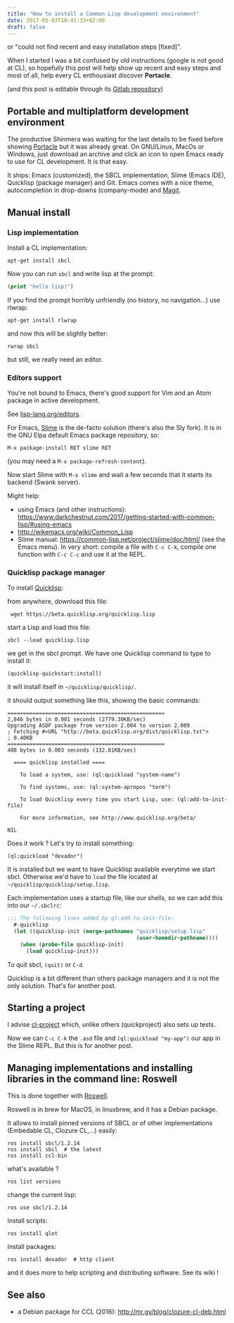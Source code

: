 ```yaml
---
title: "How to install a Common Lisp development environment"
date: 2017-05-03T10:41:33+02:00
draft: false
---
```


or "could not find recent and easy installation steps [fixed]".

When I started I was a bit confused by old instructions (google is not
good at CL), so hopefully this post will help show up recent and easy
steps and most of all, help every CL enthousiast discover
**Portacle**.

(and this post is editable through its [Gitlab repository](https://gitlab.com/lisp-journey/lisp-journey.gitlab.io/))

## Portable and multiplatform development environment

The productive Shinmera was waiting for the last details to be fixed
before showing [Portacle](https://portacle.github.io/) but it was
already great. On GNU/Linux, MacOs or Windows, just download an
archive and click an icon to open Emacs ready to use for CL
development. It is that easy.

It ships: Emacs (customized), the SBCL implementation, Slime (Emacs
IDE), Quicklisp (package manager) and Git. Emacs comes with a nice
theme, autocompletion in drop-downs (company-mode) and
[Magit](https://magit.vc/).

## Manual install

### Lisp implementation

Install a CL implementation:

    apt-get install sbcl

Now you can run `sbcl` and write lisp at the prompt:

~~~lisp
(print "hello lisp!")
~~~

If you find the prompt horribly unfriendly (no history, no navigation…) use rlwrap:

    apt-get install rlwrap

and now this will be slightly better:

    rwrap sbcl

but still, we really need an editor.


### Editors support

You're not bound to Emacs, there's good support for Vim and an Atom
package in active development.

See [lisp-lang.org/editors](http://lisp-lang.org/wiki/article/editors).

For Emacs, [Slime](https://github.com/slime/slime) is the de-facto
solution (there's also the Sly fork). It is in the GNU Elpa default
Emacs package repository, so:

    M-x package-install RET slime RET

(you may need a `M-x package-refresh-content`).

Now start Slime with `M-x slime` and wait a few seconds that it starts
its backend (Swank server).


Might help:

- using Emacs (and other instructions): https://www.darkchestnut.com/2017/getting-started-with-common-lisp/#using-emacs
- http://wikemacs.org/wiki/Common_Lisp
- Slime manual: https://common-lisp.net/project/slime/doc/html/ (see
  the Emacs menu). In very short: compile a file with `C-c C-k`,
  compile one function with `C-c C-c` and use it at the REPL.

### Quicklisp package manager

To install [Quicklisp](https://www.quicklisp.org/beta/):

from anywhere, download this file:

     wget https://beta.quicklisp.org/quicklisp.lisp

start a Lisp and load this file:

    sbcl --load quicklisp.lisp

we get in the sbcl prompt. We have one Quicklisp command to type to
install it:

    (quicklisp-quickstart:install)

it will install itself in `~/quicklisp/quicklisp/`.

it should output something like this, showing the basic commands:

```
==================================================
2,846 bytes in 0.001 seconds (2779.30KB/sec)
Upgrading ASDF package from version 2.004 to version 2.009
; Fetching #<URL "http://beta.quicklisp.org/dist/quicklisp.txt">
; 0.40KB
==================================================
408 bytes in 0.003 seconds (132.81KB/sec)

  ==== quicklisp installed ====

    To load a system, use: (ql:quickload "system-name")

    To find systems, use: (ql:system-apropos "term")

    To load Quicklisp every time you start Lisp, use: (ql:add-to-init-file)

    For more information, see http://www.quicklisp.org/beta/

NIL
```

Does it work ? Let's try to install something:

    (ql:quickload "dexador")

It is installed but we want to have Quicklisp available everytime we
start sbcl. Otherwise we'd have to `load` the file located at
`~/quicklisp/quicklisp/setup.lisp`.

Each implementation uses a startup file, like our shells, so we can
add this into our `~/.sbclrc`:

~~~lisp
;;; The following lines added by ql:add-to-init-file:
  #-quicklisp
  (let ((quicklisp-init (merge-pathnames "quicklisp/setup.lisp"
                                         (user-homedir-pathname))))
    (when (probe-file quicklisp-init)
      (load quicklisp-init)))
~~~

To quit sbcl, `(quit)` or `C-d`.

Quicklisp is a bit different than others package managers and it is
not the only solution. That's for another post.

## Starting a project

I advise [cl-project](https://github.com/fukamachi/cl-project) which,
unlike others (quickproject) also sets up tests.

Now we can `C-c C-k` the `.asd` file and `(ql:quickload "my-app")` our
app in the Slime REPL. But this is for another post.

## Managing implementations and installing libraries in the command line: Roswell

This is done together with [Roswell](https://github.com/roswell/roswell/wiki).

Roswell is in brew for MacOS, in linuxbrew, and it has a Debian package.

It allows to install pinned versions of SBCL or of other
implementations (Embedable CL, Clozure CL,…) easily:

    ros install sbcl/1.2.14
    ros install sbcl  # the latest
    ros install ccl-bin

what's available ?

    ros list versions

change the current lisp:

    ros use sbcl/1.2.14

Install scripts:

    ros install qlot

Install packages:

    ros install dexador  # http client


and it does more to help scripting and distributing software. See its wiki !

## See also

- a Debian package for CCL (2016): http://mr.gy/blog/clozure-cl-deb.html
